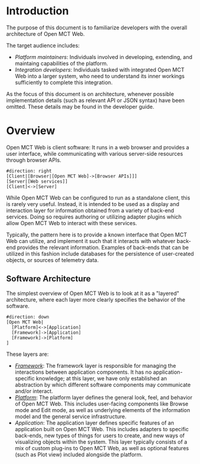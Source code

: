# Introduction

The purpose of this document is to familiarize developers with the
overall architecture of Open MCT Web.

The target audience includes:

* _Platform maintainers_: Individuals involved in developing,
  extending, and maintaing capabilities of the platform.
* _Integration developers_: Individuals tasked with integrated
  Open MCT Web into a larger system, who need to understand
  its inner workings sufficiently to complete this integration.

As the focus of this document is on architecture, whenever possible
implementation details (such as relevant API or JSON syntax) have been
omitted. These details may be found in the developer guide.

# Overview

Open MCT Web is client software: It runs in a web browser and
provides a user interface, while communicating with various
server-side resources through browser APIs.

```nomnoml
#direction: right
[Client|[Browser|[Open MCT Web]->[Browser APIs]]]
[Server|[Web services]]
[Client]<->[Server]
```

While Open MCT Web can be configured to run as a standalone client,
this is rarely very useful. Instead, it is intended to be used as a
display and interaction layer for information obtained from a
variety of back-end services. Doing so requires authoring or utilizing
adapter plugins which allow Open MCT Web to interact with these services.

Typically, the pattern here is to provide a known interface that
Open MCT Web can utilize, and implement it such that it interacts with
whatever back-end provides the relevant information.
Examples of back-ends that can be utilized in this fashion include
databases for the persistence of user-created objects, or sources of
telemetry data.

## Software Architecture

The simplest overview of Open MCT Web is to look at it as a "layered"
architecture, where each layer more clearly specifies the behavior
of the software.

```nomnoml
#direction: down
[Open MCT Web|
  [Platform]<->[Application]
  [Framework]->[Application]
  [Framework]->[Platform]
]
```

These layers are:

* [_Framework_](framework.md): The framework layer is responsible for
  managing the interactions between application components. It has no
  application-specific knowledge; at this layer, we have only
  established an abstraction by which different software components
  may communicate and/or interact.
* [_Platform_](platform.md): The platform layer defines the general look, 
  feel, and behavior of Open MCT Web. This includes user-facing components like
  Browse mode and Edit mode, as well as underlying elements of the
  information model and the general service infrastructure.
* _Application_: The application layer defines specific features of
  an application built on Open MCT Web. This includes adapters to
  specific back-ends, new types of things for users to create, and
  new ways of visualizing objects within the system. This layer
  typically consists of a mix of custom plug-ins to Open MCT Web,
  as well as optional features (such as Plot view) included alongside
  the platform.


